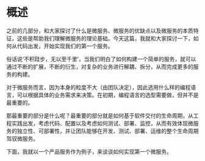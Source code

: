 # 概述

之前的几部分，和大家探讨了什么是微服务、微服务的优缺点以及微服务的本质特征，这些是帮助我们理解微服务的理论基础。今天这篇，我就和大家探讨一下，如何从代码出发，开始实现我们的第一个服务。

俗话说‘不积跬步，无以至千里’，当我们明白了如何构建一个简单的服务，就可以通过不断的扩展，不断的衍生，对复杂的业务进行解耦、拆分，从而完成更多的服务的构建。

对于微服务而言，因为本身的粒度不大（由团队决定），因此选用什么样的编程语言，可以根据具体的业务需求来决策。在初期，编程语言的选型需要做，但并不是最重要的。

那最重要的部分是什么呢？最重要的部分就是如何基于软件交付的生命周期，从工程实践出发，考虑代码、配置以及考虑如何测试、部署、监控，从而有效体现微服务的独立性、可部署性，并让团队能够在开发、测试、部署、运维的整个生命周期驾驭微服务。
   
下面，我就以一个产品服务作为例子，来谈谈如何实现第一个微服务。

